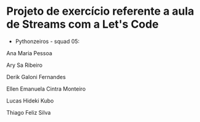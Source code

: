 # Projeto de exercício referente a aula de Streams com a Let's Code


* Pythonzeiros - squad 05:

Ana Maria Pessoa

Ary Sa Ribeiro

Derik Galoni Fernandes

Ellen Emanuela Cintra Monteiro

Lucas Hideki Kubo

Thiago Feliz Silva

